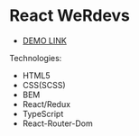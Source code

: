 # React WeRdevs
- [DEMO LINK](https://yaroslavmakarov.github.io/wer_devs_test/)

Technologies:
* HTML5
* CSS(SCSS)
* BEM
* React/Redux
* TypeScript
* React-Router-Dom
